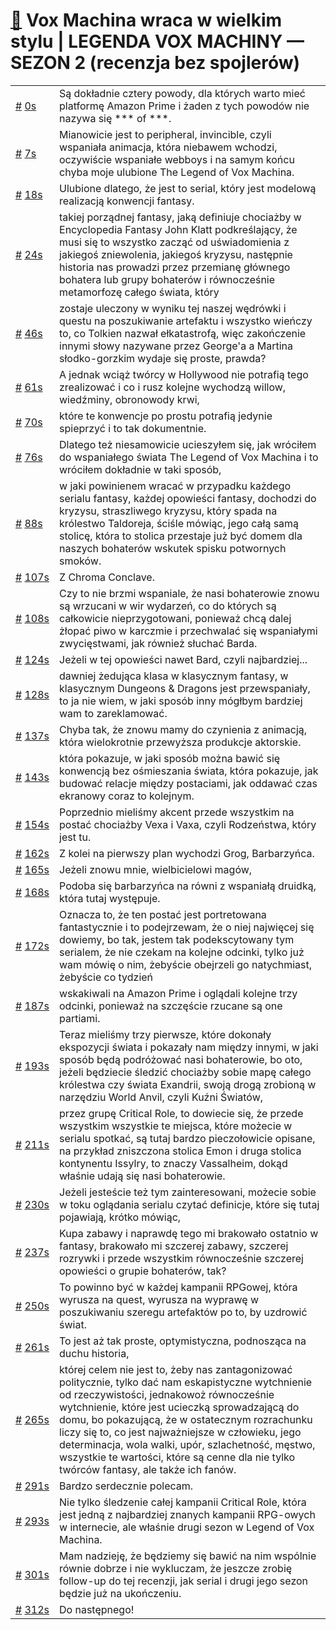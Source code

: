 # [🔗](https://www.youtube.com/watch?v=HAS_gUO61Po) Vox Machina wraca w wielkim stylu | LEGENDA VOX MACHINY — SEZON 2 (recenzja bez spojlerów)

<table>
    <tr id="t0">
        <td><a href="#t0">#</a>&nbsp;<a href="https://www.youtube.com/watch?v=HAS_gUO61Po&t=0">0s</a></td>
        <td>Są dokładnie cztery powody, dla których warto mieć platformę Amazon Prime i żaden z tych powodów nie nazywa się *** of ***.</td>
    </tr>
    <tr id="t7">
        <td><a href="#t7">#</a>&nbsp;<a href="https://www.youtube.com/watch?v=HAS_gUO61Po&t=7">7s</a></td>
        <td>Mianowicie jest to peripheral, invincible, czyli wspaniała animacja, która niebawem wchodzi, oczywiście wspaniałe webboys i na samym końcu chyba moje ulubione The Legend of Vox Machina.</td>
    </tr>
    <tr id="t18">
        <td><a href="#t18">#</a>&nbsp;<a href="https://www.youtube.com/watch?v=HAS_gUO61Po&t=18">18s</a></td>
        <td>Ulubione dlatego, że jest to serial, który jest modelową realizacją konwencji fantasy.</td>
    </tr>
    <tr id="t24">
        <td><a href="#t24">#</a>&nbsp;<a href="https://www.youtube.com/watch?v=HAS_gUO61Po&t=24">24s</a></td>
        <td>takiej porządnej fantasy, jaką definiuje chociażby w Encyclopedia Fantasy John Klatt podkreślający, że musi się to wszystko zacząć od uświadomienia z jakiegoś zniewolenia, jakiegoś kryzysu, następnie historia nas prowadzi przez przemianę głównego bohatera lub grupy bohaterów i równocześnie metamorfozę całego świata, który</td>
    </tr>
    <tr id="t46">
        <td><a href="#t46">#</a>&nbsp;<a href="https://www.youtube.com/watch?v=HAS_gUO61Po&t=46">46s</a></td>
        <td>zostaje uleczony w wyniku tej naszej wędrówki i questu na poszukiwanie artefaktu i wszystko wieńczy to, co Tolkien nazwał ełkatastrofą, więc zakończenie innymi słowy nazywane przez George'a a Martina słodko-gorzkim wydaje się proste, prawda?</td>
    </tr>
    <tr id="t61">
        <td><a href="#t61">#</a>&nbsp;<a href="https://www.youtube.com/watch?v=HAS_gUO61Po&t=61">61s</a></td>
        <td>A jednak wciąż twórcy w Hollywood nie potrafią tego zrealizować i co i rusz kolejne wychodzą willow, wiedźminy, obronowody krwi,</td>
    </tr>
    <tr id="t70">
        <td><a href="#t70">#</a>&nbsp;<a href="https://www.youtube.com/watch?v=HAS_gUO61Po&t=70">70s</a></td>
        <td>które te konwencje po prostu potrafią jedynie spieprzyć i to tak dokumentnie.</td>
    </tr>
    <tr id="t76">
        <td><a href="#t76">#</a>&nbsp;<a href="https://www.youtube.com/watch?v=HAS_gUO61Po&t=76">76s</a></td>
        <td>Dlatego też niesamowicie ucieszyłem się, jak wróciłem do wspaniałego świata The Legend of Vox Machina i to wróciłem dokładnie w taki sposób,</td>
    </tr>
    <tr id="t88">
        <td><a href="#t88">#</a>&nbsp;<a href="https://www.youtube.com/watch?v=HAS_gUO61Po&t=88">88s</a></td>
        <td>w jaki powinienem wracać w przypadku każdego serialu fantasy, każdej opowieści fantasy, dochodzi do kryzysu, straszliwego kryzysu, który spada na królestwo Taldoreja, ściśle mówiąc, jego całą samą stolicę, która to stolica przestaje już być domem dla naszych bohaterów wskutek spisku potwornych smoków.</td>
    </tr>
    <tr id="t107">
        <td><a href="#t107">#</a>&nbsp;<a href="https://www.youtube.com/watch?v=HAS_gUO61Po&t=107">107s</a></td>
        <td>Z Chroma Conclave.</td>
    </tr>
    <tr id="t108">
        <td><a href="#t108">#</a>&nbsp;<a href="https://www.youtube.com/watch?v=HAS_gUO61Po&t=108">108s</a></td>
        <td>Czy to nie brzmi wspaniale, że nasi bohaterowie znowu są wrzucani w wir wydarzeń, co do których są całkowicie nieprzygotowani, ponieważ chcą dalej żłopać piwo w karczmie i przechwalać się wspaniałymi zwycięstwami, jak również słuchać Barda.</td>
    </tr>
    <tr id="t124">
        <td><a href="#t124">#</a>&nbsp;<a href="https://www.youtube.com/watch?v=HAS_gUO61Po&t=124">124s</a></td>
        <td>Jeżeli w tej opowieści nawet Bard, czyli najbardziej...</td>
    </tr>
    <tr id="t128">
        <td><a href="#t128">#</a>&nbsp;<a href="https://www.youtube.com/watch?v=HAS_gUO61Po&t=128">128s</a></td>
        <td>dawniej żedująca klasa w klasycznym fantasy, w klasycznym Dungeons & Dragons jest przewspaniały, to ja nie wiem, w jaki sposób inny mógłbym bardziej wam to zareklamować.</td>
    </tr>
    <tr id="t137">
        <td><a href="#t137">#</a>&nbsp;<a href="https://www.youtube.com/watch?v=HAS_gUO61Po&t=137">137s</a></td>
        <td>Chyba tak, że znowu mamy do czynienia z animacją, która wielokrotnie przewyższa produkcje aktorskie.</td>
    </tr>
    <tr id="t143">
        <td><a href="#t143">#</a>&nbsp;<a href="https://www.youtube.com/watch?v=HAS_gUO61Po&t=143">143s</a></td>
        <td>która pokazuje, w jaki sposób można bawić się konwencją bez ośmieszania świata, która pokazuje, jak budować relacje między postaciami, jak oddawać czas ekranowy coraz to kolejnym.</td>
    </tr>
    <tr id="t154">
        <td><a href="#t154">#</a>&nbsp;<a href="https://www.youtube.com/watch?v=HAS_gUO61Po&t=154">154s</a></td>
        <td>Poprzednio mieliśmy akcent przede wszystkim na postać chociażby Vexa i Vaxa, czyli Rodzeństwa, który jest tu.</td>
    </tr>
    <tr id="t162">
        <td><a href="#t162">#</a>&nbsp;<a href="https://www.youtube.com/watch?v=HAS_gUO61Po&t=162">162s</a></td>
        <td>Z kolei na pierwszy plan wychodzi Grog, Barbarzyńca.</td>
    </tr>
    <tr id="t165">
        <td><a href="#t165">#</a>&nbsp;<a href="https://www.youtube.com/watch?v=HAS_gUO61Po&t=165">165s</a></td>
        <td>Jeżeli znowu mnie, wielbicielowi magów,</td>
    </tr>
    <tr id="t168">
        <td><a href="#t168">#</a>&nbsp;<a href="https://www.youtube.com/watch?v=HAS_gUO61Po&t=168">168s</a></td>
        <td>Podoba się barbarzyńca na równi z wspaniałą druidką, która tutaj występuje.</td>
    </tr>
    <tr id="t172">
        <td><a href="#t172">#</a>&nbsp;<a href="https://www.youtube.com/watch?v=HAS_gUO61Po&t=172">172s</a></td>
        <td>Oznacza to, że ten postać jest portretowana fantastycznie i to podejrzewam, że o niej najwięcej się dowiemy, bo tak, jestem tak podekscytowany tym serialem, że nie czekam na kolejne odcinki, tylko już wam mówię o nim, żebyście obejrzeli go natychmiast, żebyście co tydzień</td>
    </tr>
    <tr id="t187">
        <td><a href="#t187">#</a>&nbsp;<a href="https://www.youtube.com/watch?v=HAS_gUO61Po&t=187">187s</a></td>
        <td>wskakiwali na Amazon Prime i oglądali kolejne trzy odcinki, ponieważ na szczęście rzucane są one partiami.</td>
    </tr>
    <tr id="t193">
        <td><a href="#t193">#</a>&nbsp;<a href="https://www.youtube.com/watch?v=HAS_gUO61Po&t=193">193s</a></td>
        <td>Teraz mieliśmy trzy pierwsze, które dokonały ekspozycji świata i pokazały nam między innymi, w jaki sposób będą podróżować nasi bohaterowie, bo oto, jeżeli będziecie śledzić chociażby sobie mapę całego królestwa czy świata Exandrii, swoją drogą zrobioną w narzędziu World Anvil, czyli Kuźni Światów,</td>
    </tr>
    <tr id="t211">
        <td><a href="#t211">#</a>&nbsp;<a href="https://www.youtube.com/watch?v=HAS_gUO61Po&t=211">211s</a></td>
        <td>przez grupę Critical Role, to dowiecie się, że przede wszystkim wszystkie te miejsca, które możecie w serialu spotkać, są tutaj bardzo pieczołowicie opisane, na przykład zniszczona stolica Emon i druga stolica kontynentu Issylry, to znaczy Vassalheim, dokąd właśnie udają się nasi bohaterowie.</td>
    </tr>
    <tr id="t230">
        <td><a href="#t230">#</a>&nbsp;<a href="https://www.youtube.com/watch?v=HAS_gUO61Po&t=230">230s</a></td>
        <td>Jeżeli jesteście też tym zainteresowani, możecie sobie w toku oglądania serialu czytać definicje, które się tutaj pojawiają, krótko mówiąc,</td>
    </tr>
    <tr id="t237">
        <td><a href="#t237">#</a>&nbsp;<a href="https://www.youtube.com/watch?v=HAS_gUO61Po&t=237">237s</a></td>
        <td>Kupa zabawy i naprawdę tego mi brakowało ostatnio w fantasy, brakowało mi szczerej zabawy, szczerej rozrywki i przede wszystkim równocześnie szczerej opowieści o grupie bohaterów, tak?</td>
    </tr>
    <tr id="t250">
        <td><a href="#t250">#</a>&nbsp;<a href="https://www.youtube.com/watch?v=HAS_gUO61Po&t=250">250s</a></td>
        <td>To powinno być w każdej kampanii RPGowej, która wyrusza na quest, wyrusza na wyprawę w poszukiwaniu szeregu artefaktów po to, by uzdrowić świat.</td>
    </tr>
    <tr id="t261">
        <td><a href="#t261">#</a>&nbsp;<a href="https://www.youtube.com/watch?v=HAS_gUO61Po&t=261">261s</a></td>
        <td>To jest aż tak proste, optymistyczna, podnosząca na duchu historia,</td>
    </tr>
    <tr id="t265">
        <td><a href="#t265">#</a>&nbsp;<a href="https://www.youtube.com/watch?v=HAS_gUO61Po&t=265">265s</a></td>
        <td>której celem nie jest to, żeby nas zantagonizować politycznie, tylko dać nam eskapistyczne wytchnienie od rzeczywistości, jednakowoż równocześnie wytchnienie, które jest ucieczką sprowadzającą do domu, bo pokazującą, że w ostatecznym rozrachunku liczy się to, co jest najważniejsze w człowieku, jego determinacja, wola walki, upór, szlachetność, męstwo, wszystkie te wartości, które są cenne dla nie tylko twórców fantasy, ale także ich fanów.</td>
    </tr>
    <tr id="t291">
        <td><a href="#t291">#</a>&nbsp;<a href="https://www.youtube.com/watch?v=HAS_gUO61Po&t=291">291s</a></td>
        <td>Bardzo serdecznie polecam.</td>
    </tr>
    <tr id="t293">
        <td><a href="#t293">#</a>&nbsp;<a href="https://www.youtube.com/watch?v=HAS_gUO61Po&t=293">293s</a></td>
        <td>Nie tylko śledzenie całej kampanii Critical Role, która jest jedną z najbardziej znanych kampanii RPG-owych w internecie, ale właśnie drugi sezon w Legend of Vox Machina.</td>
    </tr>
    <tr id="t301">
        <td><a href="#t301">#</a>&nbsp;<a href="https://www.youtube.com/watch?v=HAS_gUO61Po&t=301">301s</a></td>
        <td>Mam nadzieję, że będziemy się bawić na nim wspólnie równie dobrze i nie wykluczam, że jeszcze zrobię follow-up do tej recenzji, jak serial i drugi jego sezon będzie już na ukończeniu.</td>
    </tr>
    <tr id="t312">
        <td><a href="#t312">#</a>&nbsp;<a href="https://www.youtube.com/watch?v=HAS_gUO61Po&t=312">312s</a></td>
        <td>Do następnego!</td>
    </tr>
</table>